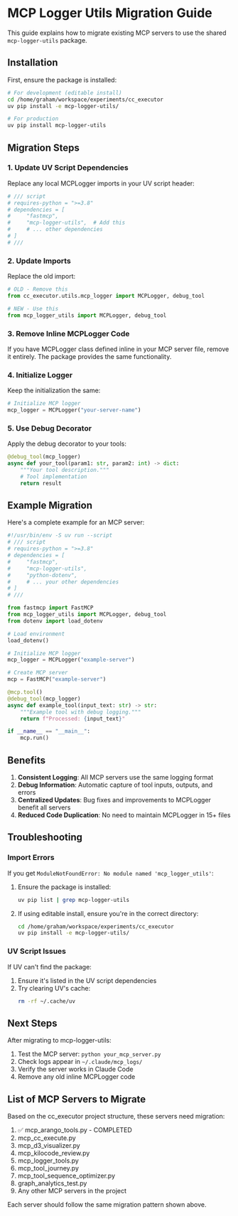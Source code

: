 # MCP Logger Utils Migration Guide

This guide explains how to migrate existing MCP servers to use the shared `mcp-logger-utils` package.

## Installation

First, ensure the package is installed:

```bash
# For development (editable install)
cd /home/graham/workspace/experiments/cc_executor
uv pip install -e mcp-logger-utils/

# For production
uv pip install mcp-logger-utils
```

## Migration Steps

### 1. Update UV Script Dependencies

Replace any local MCPLogger imports in your UV script header:

```python
# /// script
# requires-python = ">=3.8"
# dependencies = [
#     "fastmcp",
#     "mcp-logger-utils",  # Add this
#     # ... other dependencies
# ]
# ///
```

### 2. Update Imports

Replace the old import:
```python
# OLD - Remove this
from cc_executor.utils.mcp_logger import MCPLogger, debug_tool

# NEW - Use this
from mcp_logger_utils import MCPLogger, debug_tool
```

### 3. Remove Inline MCPLogger Code

If you have MCPLogger class defined inline in your MCP server file, remove it entirely. The package provides the same functionality.

### 4. Initialize Logger

Keep the initialization the same:
```python
# Initialize MCP logger
mcp_logger = MCPLogger("your-server-name")
```

### 5. Use Debug Decorator

Apply the debug decorator to your tools:
```python
@debug_tool(mcp_logger)
async def your_tool(param1: str, param2: int) -> dict:
    """Your tool description."""
    # Tool implementation
    return result
```

## Example Migration

Here's a complete example for an MCP server:

```python
#!/usr/bin/env -S uv run --script
# /// script
# requires-python = ">=3.8"
# dependencies = [
#     "fastmcp",
#     "mcp-logger-utils",
#     "python-dotenv",
#     # ... your other dependencies
# ]
# ///

from fastmcp import FastMCP
from mcp_logger_utils import MCPLogger, debug_tool
from dotenv import load_dotenv

# Load environment
load_dotenv()

# Initialize MCP logger
mcp_logger = MCPLogger("example-server")

# Create MCP server
mcp = FastMCP("example-server")

@mcp.tool()
@debug_tool(mcp_logger)
async def example_tool(input_text: str) -> str:
    """Example tool with debug logging."""
    return f"Processed: {input_text}"

if __name__ == "__main__":
    mcp.run()
```

## Benefits

1. **Consistent Logging**: All MCP servers use the same logging format
2. **Debug Information**: Automatic capture of tool inputs, outputs, and errors
3. **Centralized Updates**: Bug fixes and improvements to MCPLogger benefit all servers
4. **Reduced Code Duplication**: No need to maintain MCPLogger in 15+ files

## Troubleshooting

### Import Errors

If you get `ModuleNotFoundError: No module named 'mcp_logger_utils'`:

1. Ensure the package is installed:
   ```bash
   uv pip list | grep mcp-logger-utils
   ```

2. If using editable install, ensure you're in the correct directory:
   ```bash
   cd /home/graham/workspace/experiments/cc_executor
   uv pip install -e mcp-logger-utils/
   ```

### UV Script Issues

If UV can't find the package:

1. Ensure it's listed in the UV script dependencies
2. Try clearing UV's cache:
   ```bash
   rm -rf ~/.cache/uv
   ```

## Next Steps

After migrating to mcp-logger-utils:

1. Test the MCP server: `python your_mcp_server.py`
2. Check logs appear in `~/.claude/mcp_logs/`
3. Verify the server works in Claude Code
4. Remove any old inline MCPLogger code

## List of MCP Servers to Migrate

Based on the cc_executor project structure, these servers need migration:

1. ✅ mcp_arango_tools.py - COMPLETED
2. mcp_cc_execute.py
3. mcp_d3_visualizer.py
4. mcp_kilocode_review.py
5. mcp_logger_tools.py
6. mcp_tool_journey.py
7. mcp_tool_sequence_optimizer.py
8. graph_analytics_test.py
9. Any other MCP servers in the project

Each server should follow the same migration pattern shown above.